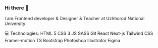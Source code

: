 ### Hi there 👋

I am Frontend developer & Designer & Teacher at Uzhhorod National University

💻 Technologies: 
HTML 5  CSS 3  JS  SASS Git  React  Next-js  Tailwind CSS  Framer-motion  TS  Bootstrap  Photoshop  Illustrator  Figma


<!--
**ymerenich1998/ymerenich1998** is a ✨ _special_ ✨ repository because its `README.md` (this file) appears on your GitHub profile.

Here are some ideas to get you started:

- 🔭 I’m currently working on ...
- 🌱 I’m currently learning ...
- 👯 I’m looking to collaborate on ...
- 🤔 I’m looking for help with ...
- 💬 Ask me about ...
- 📫 How to reach me: ...
- 😄 Pronouns: ...
- ⚡ Fun fact: ...
-->
